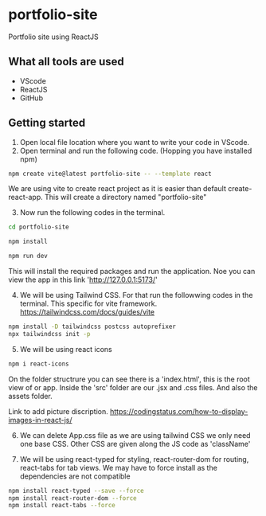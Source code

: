 # portfolio-site
 Portfolio site using ReactJS


## What all tools are used
- VScode
- ReactJS
- GitHub


## Getting started
1. Open local file location where you want to write your code in VScode.
2.  Open terminal and run the following code. (Hopping you have installed npm)
```bash
npm create vite@latest portfolio-site -- --template react
```
We are using vite to create react project as it is easier than default create-react-app. This will create a directory named "portfolio-site"

3. Now run the following codes in the terminal.
```bash
cd portfolio-site

npm install

npm run dev
```
This will install the required packages and run the application. Noe you can view the app in this link 'http://127.0.0.1:5173/'

4. We will be using Tailwind CSS. For that run the followwing codes in the terminal. This specific for vite framework. https://tailwindcss.com/docs/guides/vite
```bash
npm install -D tailwindcss postcss autoprefixer
npx tailwindcss init -p
```

5. We will be using react icons
```bash
npm i react-icons
```

On the folder structrure you can see there is a 'index.html', this is the root view of or app. Inside the 'src' folder are our .jsx and .css files. And also the assets folder.


Link to add picture discription. https://codingstatus.com/how-to-display-images-in-react-js/

6. We can delete App.css file as we are using tailwind CSS we only need one base CSS. Other CSS are given along the JS code as 'className'


7. We will be using react-typed for styling, react-router-dom for routing, react-tabs for tab views. We may have to force install as the dependencies are not compatible
```bash
npm install react-typed --save --force
npm install react-router-dom --force
npm install react-tabs --force
```
